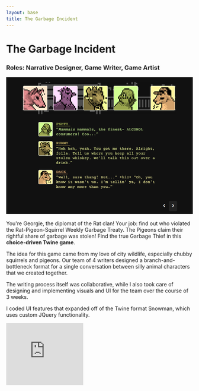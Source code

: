 ```yaml
---
layout: base
title: The Garbage Incident
---
```

# The Garbage Incident
### Roles: Narrative Designer, Game Writer, Game Artist
![Garbage Incident Cover Image](images/garbageincident_thumbnail.png)

You're Georgie, the diplomat of the Rat clan! Your job: find out who violated the Rat-Pigeon-Squirrel Weekly Garbage Treaty. The Pigeons claim their rightful share of garbage was stolen! Find the true Garbage Thief in this **choice-driven Twine game**.

The idea for this game came from my love of city wildlife, especially chubby squirrels and pigeons. Our team of 4 writers designed a branch-and-bottleneck format for a single conversation between silly animal characters that we created together.

The writing process itself was collaborative, while I also took care of designing and implementing visuals and UI for the team over the course of 3 weeks.

I coded UI features that expanded off of the Twine format Snowman, which uses custom JQuery functionality. 
<iframe frameborder="0" src="https://itch.io/embed/857028?bg_color=111&amp;fg_color=999&amp;link_color=e8e8e8&amp;border_color=333333" width="208" height="167"><a href="https://crowswalk.itch.io/the-garbage-incident">The Garbage Incident by crowswalk, adomaniia</a></iframe>